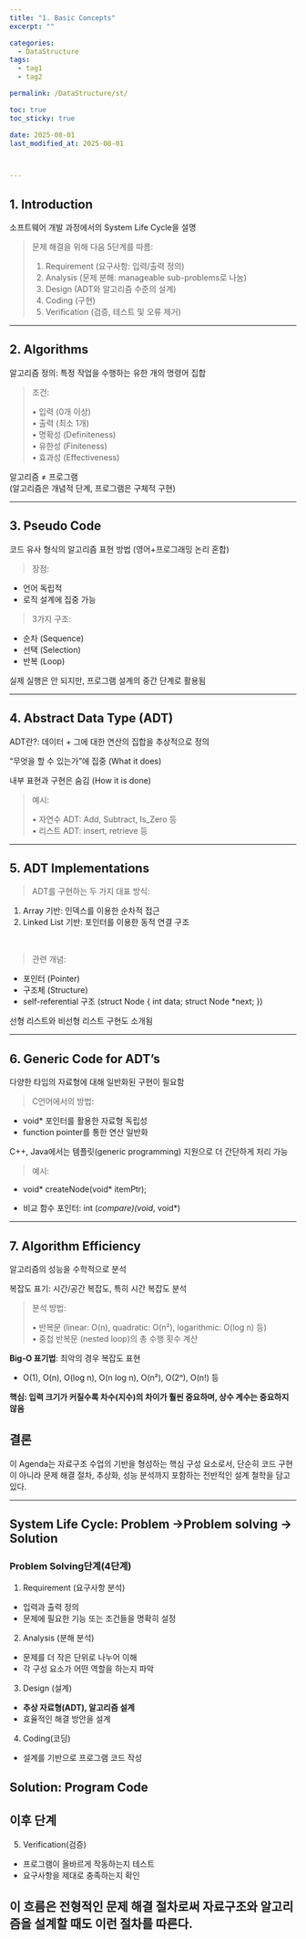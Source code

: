 ```yaml
---
title: "1. Basic Concepts"
excerpt: ""

categories:
  - DataStructure
tags:
  - tag1
  - tag2

permalink: /DataStructure/st/

toc: true
toc_sticky: true

date: 2025-08-01
last_modified_at: 2025-08-01



---
```



## 1. Introduction
소프트웨어 개발 과정에서의 System Life Cycle을 설명   
<blockquote>문제 해결을 위해 다음 5단계를 따름:  
<br>

1. Requirement (요구사항: 입력/출력 정의)  <br>
2. Analysis (문제 분해: manageable sub-problems로 나눔)  <br>
3. Design (ADT와 알고리즘 수준의 설계)  <br>
4. Coding (구현)  <br>
5. Verification (검증, 테스트 및 오류 제거)  <br>
</blockquote>





---
  
## 2. Algorithms
알고리즘 정의: 특정 작업을 수행하는 유한 개의 명령어 집합  
<blockquote> 조건:  
<br>

• 입력 (0개 이상)  <br>
• 출력 (최소 1개)  <br>
• 명확성 (Definiteness)<br>
• 유한성 (Finiteness)<br>
• 효과성 (Effectiveness) </blockquote> 

알고리즘 ≠ 프로그램  
(알고리즘은 개념적 단계, 프로그램은 구체적 구현)  
  
---
  
## 3. Pseudo Code
코드 유사 형식의 알고리즘 표현 방법 (영어+프로그래밍 논리 혼합)

<blockquote> 장점:  </blockquote>  

- 언어 독립적  
- 로직 설계에 집중 가능  

<blockquote> 3가지 구조:  </blockquote>  

- 순차 (Sequence)
- 선택 (Selection)
- 반복 (Loop)

실제 실행은 안 되지만, 프로그램 설계의 중간 단계로 활용됨
  
---
  
## 4. Abstract Data Type (ADT)
ADT란?: 데이터 + 그에 대한 연산의 집합을 추상적으로 정의

“무엇을 할 수 있는가”에 집중 (What it does)

내부 표현과 구현은 숨김 (How it is done)

<blockquote>예시:  
<br>

• 자연수 ADT: Add, Subtract, Is_Zero 등<br>
• 리스트 ADT: insert, retrieve 등 </blockquote>
  
---
  
## 5. ADT Implementations
<blockquote>ADT를 구현하는 두 가지 대표 방식: </blockquote>

1. Array 기반: 인덱스를 이용한 순차적 접근  
2. Linked List 기반: 포인터를 이용한 동적 연결 구조  

<br>
<blockquote>관련 개념: </blockquote>

- 포인터 (Pointer)
- 구조체 (Structure)
- self-referential 구조 (struct Node { int data; struct Node *next; })

선형 리스트와 비선형 리스트 구현도 소개됨
  
---
  
## 6. Generic Code for ADT’s
다양한 타입의 자료형에 대해 일반화된 구현이 필요함
<blockquote>C언어에서의 방법: </blockquote>

- void* 포인터를 활용한 자료형 독립성   
- function pointer를 통한 연산 일반화

C++, Java에서는 템플릿(generic programming) 지원으로 더 간단하게 처리 가능
<blockquote>예시: </blockquote>

- void* createNode(void* itemPtr);

- 비교 함수 포인터: int (*compare)(void*, void*)
  
---
  
## 7. Algorithm Efficiency
알고리즘의 성능을 수학적으로 분석

복잡도 표기: 시간/공간 복잡도, 특히 시간 복잡도 분석

<blockquote>분석 방법:
<br>

• 반복문 (linear: O(n), quadratic: O(n²), logarithmic: O(log n) 등)<br>
• 중첩 반복문 (nested loop)의 총 수행 횟수 계산</blockquote>

  
**Big-O 표기법**: 최악의 경우 복잡도 표현
- O(1), O(n), O(log n), O(n log n), O(n²), O(2ⁿ), O(n!) 등

**핵심: 입력 크기가 커질수록 차수(지수)의 차이가 훨씬 중요하며, 상수 계수는 중요하지 않음**

## 결론
이 Agenda는 자료구조 수업의 기반을 형성하는 핵심 구성 요소로서, 단순히 코드 구현이 아니라 문제 해결 절차, 추상화, 성능 분석까지 포함하는 전반적인 설계 철학을 담고 있다.


---

## System Life Cycle: Problem ->Problem solving -> Solution

### Problem Solving단계(4단계)  

1. Requirement (요구사항 분석)
- 입력과 출력 정의
- 문제에 필요한 기능 또는 조건들을 명확히 설정

2. Analysis (분해 분석)
- 문제를 더 작은 단위로 나누어 이해
- 각 구성 요소가 어떤 역할을 하는지 파악

3. Design (설계)
- **추상 자료형(ADT), 알고리즘 설계**
- 효율적인 해결 방안을 설계

4. Coding(코딩)
- 설계를 기반으로 프로그램 코드 작성


## Solution: Program Code

## 이후 단계
5. Verification(검증)
- 프로그램이 올바르게 작동하는지 테스트
- 요구사항을 제대로 충족하는지 확인


## 이 흐름은 전형적인 문제 해결 절차로써 자료구조와 알고리즘을 설계할 때도 이런 절차를 따른다.



